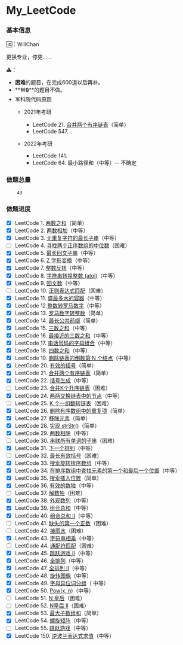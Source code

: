 # My_LeetCode

### 基本信息

🆔：WillChan

更换专业，停更......

⚠️：

- **困难**的题目，在完成600道以后再补。
- **带🔒**的题目不做。
- 军科院代码原题
    - 2021年考研
        - LeetCode 21. [合并两个有序链表](https://leetcode-cn.com/problems/merge-two-sorted-lists)（简单）
        - LeetCode 547.  

    - 2022年考研
        - LeetCode 141.
        - LeetCode 64. 最小路径和（中等）-- 不确定


### 做题总量

  		43

### 做题进度

- [x] LeetCode 1. [两数之和](https://leetcode-cn.com/problems/two-sum)（简单）
- [x] LeetCode 2. [两数相加](https://leetcode-cn.com/problems/add-two-numbers)（中等）
- [x] LeetCode 3. [无重复字符的最长子串](https://leetcode-cn.com/problems/longest-substring-without-repeating-characters)（中等）
- [ ] LeetCode 4. [寻找两个正序数组的中位数](https://leetcode-cn.com/problems/median-of-two-sorted-arrays)（困难）
- [x] LeetCode 5. [最长回文子串](https://leetcode-cn.com/problems/longest-palindromic-substring)（中等）
- [x] LeetCode 6. [Z 字形变换](https://leetcode-cn.com/problems/zigzag-conversion)（中等）
- [x] LeetCode 7. [整数反转](https://leetcode-cn.com/problems/reverse-integer)（中等）
- [x] LeetCode 8. [字符串转换整数 (atoi)](https://leetcode-cn.com/problems/string-to-integer-atoi/)（中等）
- [x] LeetCode 9. [回文数](https://leetcode-cn.com/problems/palindrome-number)（中等）
- [ ] LeetCode 10. [正则表达式匹配](https://leetcode-cn.com/problems/regular-expression-matching)（困难）
- [x] LeetCode 11. [盛最多水的容器](https://leetcode-cn.com/problems/container-with-most-water)（中等）
- [x] LeetCode 12.[整数转罗马数字](https://leetcode-cn.com/problems/integer-to-roman)（中等）
- [x] LeetCode 13. [罗马数字转整数](https://leetcode-cn.com/problems/roman-to-integer)（简单）
- [x] LeetCode 14. [最长公共前缀](https://leetcode-cn.com/problems/longest-common-prefix)（简单）
- [x] LeetCode 15. [三数之和](https://leetcode-cn.com/problems/3sum)（中等）
- [x] LeetCode 16. [最接近的三数之和](https://leetcode-cn.com/problems/3sum-closest)（中等）
- [x] LeetCode 17. [电话号码的字母组合](https://leetcode-cn.com/problems/letter-combinations-of-a-phone-number)（中等）
- [x] LeetCode 18. [四数之和](https://leetcode-cn.com/problems/4sum)（中等）
- [x] LeetCode 19. [删除链表的倒数第 N 个结点](https://leetcode-cn.com/problems/remove-nth-node-from-end-of-list)（中等）
- [x] LeetCode 20. [有效的括号](https://leetcode-cn.com/problems/valid-parentheses)（简单）
- [x] LeetCode 21. [合并两个有序链表](https://leetcode-cn.com/problems/merge-two-sorted-lists)（简单）
- [x] LeetCode 22. [括号生成](https://leetcode-cn.com/problems/generate-parentheses)（中等）
- [ ] LeetCode 23. [合并K个升序链表](https://leetcode-cn.com/problems/merge-k-sorted-lists)（困难）
- [x] LeetCode 24. [两两交换链表中的节点](https://leetcode-cn.com/problems/swap-nodes-in-pairs)（中等）
- [ ] LeetCode 25. [K 个一组翻转链表](https://leetcode-cn.com/problems/reverse-nodes-in-k-group)（困难）
- [x] LeetCode 26. [删除有序数组中的重复项](https://leetcode-cn.com/problems/remove-duplicates-from-sorted-array)（简单）
- [x] LeetCode 27. [移除元素](https://leetcode-cn.com/problems/remove-element)（简单）
- [x] LeetCode 28. [实现 strStr()](https://leetcode-cn.com/problems/implement-strstr)（简单）
- [x] LeetCode 29. [两数相除](https://leetcode-cn.com/problems/divide-two-integers)（中等）
- [ ] LeetCode 30. [串联所有单词的子串](https://leetcode-cn.com/problems/substring-with-concatenation-of-all-words)（困难）
- [x] LeetCode 31. [下一个排列](https://leetcode-cn.com/problems/next-permutation)（中等）
- [ ] LeetCode 32. [最长有效括号](https://leetcode-cn.com/problems/longest-valid-parentheses)（困难）
- [x] LeetCode 33. [搜索旋转排序数组](https://leetcode-cn.com/problems/search-in-rotated-sorted-array)（中等）
- [x] LeetCode 34. [在排序数组中查找元素的第一个和最后一个位置](https://leetcode-cn.com/problems/find-first-and-last-position-of-element-in-sorted-array/)（中等）
- [x] LeetCode 35. [搜索插入位置](https://leetcode-cn.com/problems/search-insert-position)（简单）
- [x] LeetCode 36. [有效的数独](https://leetcode-cn.com/problems/valid-sudoku)（中等）
- [ ] LeetCode 37. [解数独](https://leetcode-cn.com/problems/sudoku-solver)（困难）
- [x] LeetCode 38.  [外观数列](https://leetcode-cn.com/problems/count-and-say)（中等）
- [x] LeetCode 39.  [组合总和](https://leetcode-cn.com/problems/combination-sum)（中等）
- [x] LeetCode 40.  [组合总和 II](https://leetcode-cn.com/problems/combination-sum-ii)（中等）
- [ ] LeetCode 41. [缺失的第一个正数](https://leetcode-cn.com/problems/first-missing-positive)（困难）
- [ ] LeetCode 42. [接雨水](https://leetcode-cn.com/problems/trapping-rain-water)（困难）
- [x] LeetCode 43. [字符串相乘](https://leetcode-cn.com/problems/multiply-strings)（中等）
- [ ] LeetCode 44. [通配符匹配](https://leetcode-cn.com/problems/wildcard-matching)（困难）
- [x] LeetCode 45. [跳跃游戏 II](https://leetcode-cn.com/problems/jump-game-ii)（中等）
- [x] LeetCode 46. [全排列](https://leetcode-cn.com/problems/permutations)（中等）
- [x] LeetCode 47. [全排列 II](https://leetcode-cn.com/problems/permutations-ii)（中等）
- [x] LeetCode 48. [旋转图像](https://leetcode-cn.com/problems/rotate-image)（中等）
- [x] LeetCode 49. [字母异位词分组](https://leetcode-cn.com/problems/group-anagrams)（ 中等）
- [x] LeetCode 50. [Pow(x, n)](https://leetcode-cn.com/problems/powx-n)（中等）
- [ ] LeetCode 51. [N 皇后](https://leetcode-cn.com/problems/n-queens)（困难）
- [ ] LeetCode 52. [N皇后 II](https://leetcode-cn.com/problems/n-queens-ii)（困难）
- [x] LeetCode 53. [最大子数组和](https://leetcode-cn.com/problems/maximum-subarray)（简单）
- [x] LeetCode 54. [螺旋矩阵](https://leetcode-cn.com/problems/spiral-matrix)（中等）
- [ ] LeetCode 55. [跳跃游戏](https://leetcode-cn.com/problems/jump-game)（中等）
- [x] LeetCode 150. [逆波兰表达式求值](https://leetcode-cn.com/problems/evaluate-reverse-polish-notation)（中等）
